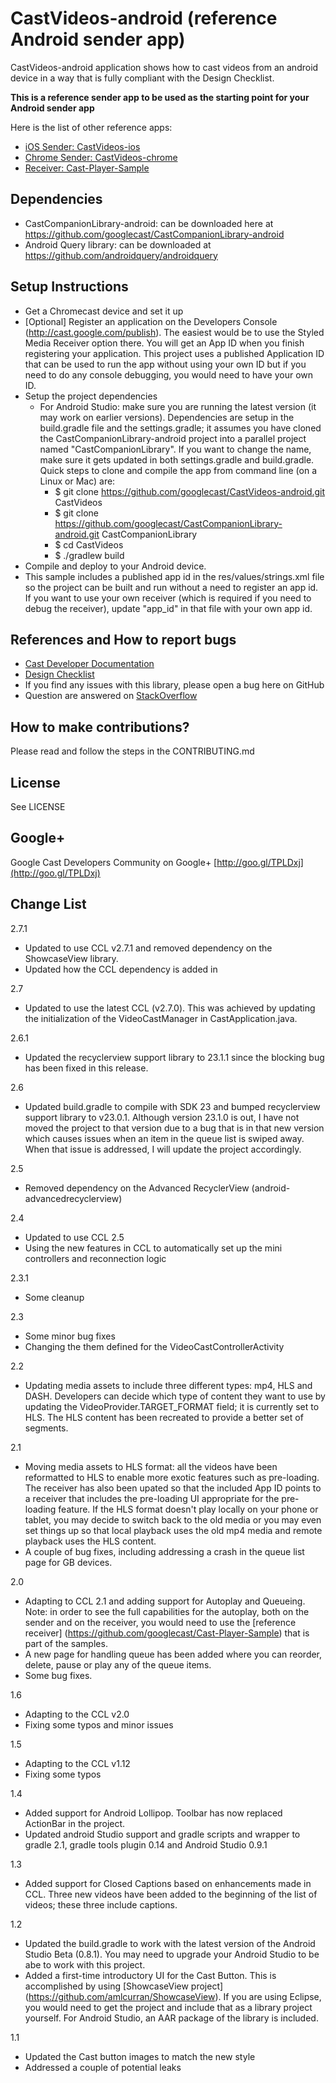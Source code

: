 # CastVideos-android (reference Android sender app)

CastVideos-android application shows how to cast videos from an android device in a way that is fully compliant with the Design Checklist.

**This is a reference sender app to be used as the starting point for your Android sender app**

Here is the list of other reference apps:
* [iOS Sender: CastVideos-ios](https://github.com/googlecast/CastVideos-ios)
* [Chrome Sender: CastVideos-chrome](https://github.com/googlecast/CastVideos-chrome)
* [Receiver: Cast-Player-Sample](https://github.com/googlecast/Cast-Player-Sample)

## Dependencies
* CastCompanionLibrary-android: can be downloaded here at https://github.com/googlecast/CastCompanionLibrary-android
* Android Query library: can be downloaded at https://github.com/androidquery/androidquery

## Setup Instructions
* Get a Chromecast device and set it up
* [Optional] Register an application on the Developers Console (http://cast.google.com/publish). The easiest would be to use the Styled Media Receiver option there.
You will get an App ID when you finish registering your application. This project uses a published Application ID that
can be used to run the app without using your own ID but if you need to do any console debugging, you would need
to have your own ID.
* Setup the project dependencies
  * For Android Studio: make sure you are running the latest version (it may work on earlier versions). Dependencies are
   setup in the build.gradle file and the settings.gradle; it assumes you have cloned the CastCompanionLibrary-android project
   into a parallel project named "CastCompanionLibrary". If you want to change the name, make sure it gets updated in both
   settings.gradle and build.gradle. Quick steps to clone and compile the app from command line (on a Linux or Mac) are:
     * $ git clone https://github.com/googlecast/CastVideos-android.git CastVideos
     * $ git clone https://github.com/googlecast/CastCompanionLibrary-android.git CastCompanionLibrary
     * $ cd CastVideos
     * $ ./gradlew build
* Compile and deploy to your Android device.
* This sample includes a published app id in the res/values/strings.xml file so the project can be built and run without a need
   to register an app id. If you want to use your own receiver (which is required if you need to debug the receiver),
    update "app_id" in that file with your own app id.

## References and How to report bugs
* [Cast Developer Documentation](http://developers.google.com/cast/)
* [Design Checklist](http://developers.google.com/cast/docs/design_checklist)
* If you find any issues with this library, please open a bug here on GitHub
* Question are answered on [StackOverflow](http://stackoverflow.com/questions/tagged/google-cast)

## How to make contributions?
Please read and follow the steps in the CONTRIBUTING.md

## License
See LICENSE

## Google+
Google Cast Developers Community on Google+ [http://goo.gl/TPLDxj](http://goo.gl/TPLDxj)

## Change List

2.7.1
 * Updated to use CCL v2.7.1 and removed dependency on the ShowcaseView library.
 * Updated how the CCL dependency is added in

2.7
 * Updated to use the latest CCL (v2.7.0). This was achieved by updating the initialization of the VideoCastManager
 in CastApplication.java.
 
2.6.1
 * Updated the recyclerview support library to 23.1.1 since the blocking bug has been fixed in this
 release.

2.6
 * Updated build.gradle to compile with SDK 23 and bumped recyclerview support library to v23.0.1. Although
 version 23.1.0 is out, I have not moved the project to that version due to a bug that is in that
 new version which causes issues when an item in the queue list is swiped away. When that issue is
 addressed, I will update the project accordingly.

2.5
 * Removed dependency on the Advanced RecyclerView (android-advancedrecyclerview)

2.4
 * Updated to use CCL 2.5
 * Using the new features in CCL to automatically set up the mini controllers and reconnection logic

2.3.1
 * Some cleanup

2.3
 * Some minor bug fixes
 * Changing the them defined for the VideoCastControllerActivity

2.2
 * Updating media assets to include three different types: mp4, HLS and DASH. Developers can decide which type of content
 they want to use by updating the VideoProvider.TARGET_FORMAT field; it is currently set to HLS. The HLS content has been
 recreated to provide a better set of segments.

2.1
 * Moving media assets to HLS format: all the videos have been reformatted to HLS to enable more exotic features such as pre-loading. The receiver
 has also been upated so that the included App ID points to a receiver that includes the pre-loading UI appropriate for the pre-loading feature.
 If the HLS format doesn't play locally on your phone or tablet, you may decide to switch back to the old media or you may even set things up so
 that local playback uses the old mp4 media and remote playback uses the HLS content.
 * A couple of bug fixes, including addressing a crash in the queue list page for GB devices.

2.0
 * Adapting to CCL 2.1 and adding support for Autoplay and Queueing. Note: in order to see the full capabilities for the
 autoplay, both on the sender and on the receiver, you would need to use the [reference receiver] (https://github.com/googlecast/Cast-Player-Sample)
  that is part of the samples.
 * A new page for handling queue has been added where you can reorder, delete, pause or play any of the queue items.
 * Some bug fixes.

1.6
 * Adapting to the CCL v2.0
 * Fixing some typos and minor issues

1.5
 * Adapting to the CCL v1.12
 * Fixing some typos

1.4
 * Added support for Android Lollipop. Toolbar has now replaced ActionBar in the project.
 * Updated android Studio support and gradle scripts and wrapper to gradle 2.1, gradle tools plugin 0.14 and Android Studio 0.9.1

1.3
 * Added support for Closed Captions based on enhancements made in CCL. Three new videos have been
   added to the beginning of the list of videos; these three include captions.

1.2
 * Updated the build.gradle to work with the latest version of the Android Studio Beta (0.8.1). You may need to upgrade your
 Android Studio to be abe to work with this project.
 * Added a first-time introductory UI for the Cast Button. This is accomplished by using
 [ShowcaseView project] (https://github.com/amlcurran/ShowcaseView).
 If you are using Eclipse, you would need to get the project and include that as a library project yourself.
 For Android Studio, an AAR package of the library is included.

1.1
 * Updated the Cast button images to match the new style
 * Addressed a couple of potential leaks
